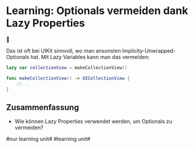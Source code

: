 # Learning: Optionals vermeiden dank Lazy Properties
🦥

Das ist oft bei UIKit sinnvoll, wo man ansonsten Implicity-Unwrapped-Optionals hat. Mit  Lazy Variables kann man das vermeiden:

```swift
lazy var collectionView = makeCollectionView()

func makeCollectionView() -> UICollectionView {
    //...
}
```

## Zusammenfassung
- Wie können Lazy Properties verwendet werden, um Optionals zu vermeiden?


#nur learning unit# #learning unit#